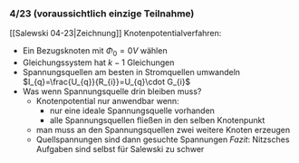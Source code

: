 ### 4/23 (voraussichtlich einzige Teilnahme)
[[Salewski 04-23|Zeichnung]]
Knotenpotentialverfahren:
- Ein Bezugsknoten mit $\Phi_{0}=0V$ wählen
- Gleichungssystem hat $k-1$ Gleichungen
- Spannungsquellen am besten in Stromquellen umwandeln $I_{q}=\frac{U_{q}}{R_{i}}=U_{q}\cdot G_{i}$ 
- Was wenn Spannungsquelle drin bleiben muss?
	- Knotenpotential nur anwendbar wenn:
		- nur eine ideale Spannungsquelle vorhanden
		- alle Spannungsquellen fließen in den selben Knotenpunkt
	- man muss an den Spannungsquellen zwei weitere Knoten erzeugen
	- Quellspannungen sind dann gesuchte Spannungen
*Fazit*: Nitzsches Aufgaben sind selbst für Salewski zu schwer